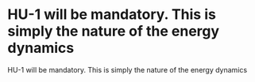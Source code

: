 # HU-1 will be mandatory. This is simply the nature of the energy dynamics

HU-1 will be mandatory. This is simply the nature of the energy dynamics